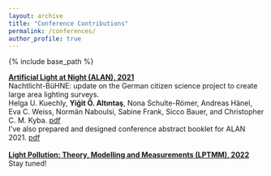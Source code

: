 ```yaml
---
layout: archive
title: "Conference Contributions"
permalink: /conferences/
author_profile: true
---
```



{% include base_path %}

**[Artificial Light at Night (ALAN), 2021](http://www.artificiallightatnight.org)**<br/>
Nachtlicht-BüHNE: update on the German citizen science project to create large area lighting surveys.<br/>
Helga U. Kuechly, **Yiğit Ö. Altıntaş**, Nona Schulte-Römer, Andreas Hänel, Eva C. Weiss, Normän Naboulsi, Sabine Frank, Sicco Bauer, and Christopher C. M. Kyba. [pdf](../files/alan2021_abstract.pdf)<br/>
I've also prepared and designed conference abstract booklet for ALAN 2021. [pdf](../files/alan2021_abstract_booklet.pdf)<br/>
<br/>
**[Light Pollution: Theory, Modelling and Measurements (LPTMM), 2022](http://lptmm.org)**<br/>
Stay tuned!